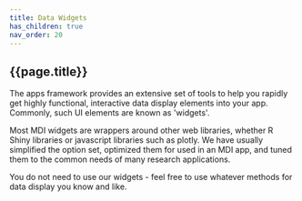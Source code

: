 ```yaml
---
title: Data Widgets
has_children: true
nav_order: 20
---
```


## {{page.title}}

The apps framework provides an extensive set of tools
to help you rapidly get highly functional, interactive
data display elements into your app.  Commonly, such
UI elements are known as 'widgets'.

Most MDI widgets are wrappers around other web libraries,
whether R Shiny libraries or javascript libraries such as plotly. 
We have usually simplified the option set, optimized them
for used in an MDI app, and tuned them to the common needs 
of many research applications.

You do not need to use our widgets - feel free to use whatever 
methods for data display you know and like.
